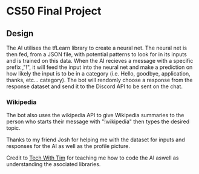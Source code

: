 # CS50 Final Project

## Design
The AI utilises the tfLearn library to create a neural net. The neural net is then fed, from a JSON file, with potential patterns to look for in its inputs and is trained on this data. When the AI recieves a message with a specific prefix ,"!", it will feed the input into the neural net and make a prediction on how likely the input is to be in a category (i.e. Hello, goodbye, application, thanks, etc... category). The bot will rendomly choose a response from the response dataset and send it to the Discord API to be sent on the chat.

### Wikipedia
The bot also uses the wikipedia API to give Wikipedia summaries to the person who starts their message with "!wikipedia" then types the desired topic.


Thanks to my friend Josh for helping me with the dataset for inputs and responses for the AI as well as the profile picture.

Credit to [Tech With Tim](https://www.youtube.com/watch?v=ON5pGUJDNow&list=PLzMcBGfZo4-ndH9FoC4YWHGXG5RZekt-Q&index=2) for teaching me how to code the AI aswell as understanding the asociated libraries.
